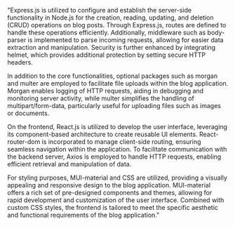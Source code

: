 "Express.js is utilized to configure and establish the server-side functionality in Node.js for the creation, reading, updating, and deletion (CRUD) operations on blog posts. Through Express.js, routes are defined to handle these operations efficiently. Additionally, middleware such as body-parser is implemented to parse incoming requests, allowing for easier data extraction and manipulation. Security is further enhanced by integrating helmet, which provides additional protection by setting secure HTTP headers.

In addition to the core functionalities, optional packages such as morgan and multer are employed to facilitate file uploads within the blog application. Morgan enables logging of HTTP requests, aiding in debugging and monitoring server activity, while multer simplifies the handling of multipart/form-data, particularly useful for uploading files such as images or documents.

On the frontend, React.js is utilized to develop the user interface, leveraging its component-based architecture to create reusable UI elements. React-router-dom is incorporated to manage client-side routing, ensuring seamless navigation within the application. To facilitate communication with the backend server, Axios is employed to handle HTTP requests, enabling efficient retrieval and manipulation of data.

For styling purposes, MUI-material and CSS are utilized, providing a visually appealing and responsive design to the blog application. MUI-material offers a rich set of pre-designed components and themes, allowing for rapid development and customization of the user interface. Combined with custom CSS styles, the frontend is tailored to meet the specific aesthetic and functional requirements of the blog application."
